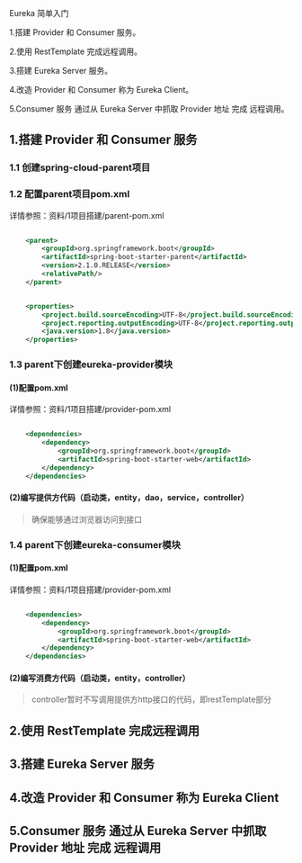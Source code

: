 Eureka 简单入门

1.搭建 Provider  和 Consumer 服务。

2.使用 RestTemplate 完成远程调用。

3.搭建 Eureka Server 服务。

4.改造 Provider  和 Consumer 称为 Eureka Client。

5.Consumer 服务 通过从 Eureka Server 中抓取 Provider 地址 完成 远程调用。

## 1.搭建 Provider  和 Consumer 服务
### 1.1 创建spring-cloud-parent项目
### 1.2 配置parent项目pom.xml
详情参照：资料/1项目搭建/parent-pom.xml
```xml

    <parent>
        <groupId>org.springframework.boot</groupId>
        <artifactId>spring-boot-starter-parent</artifactId>
        <version>2.1.0.RELEASE</version>
        <relativePath/>
    </parent>


    <properties>
        <project.build.sourceEncoding>UTF-8</project.build.sourceEncoding>
        <project.reporting.outputEncoding>UTF-8</project.reporting.outputEncoding>
        <java.version>1.8</java.version>
    </properties>

```
### 1.3 parent下创建eureka-provider模块
#### (1)配置pom.xml
详情参照：资料/1项目搭建/provider-pom.xml
```xml

    <dependencies>
        <dependency>
            <groupId>org.springframework.boot</groupId>
            <artifactId>spring-boot-starter-web</artifactId>
        </dependency>
    </dependencies>

```
#### (2)编写提供方代码（启动类，entity，dao，service，controller）


> 确保能够通过浏览器访问到接口

### 1.4 parent下创建eureka-consumer模块
#### (1)配置pom.xml
详情参照：资料/1项目搭建/provider-pom.xml
```xml

    <dependencies>
        <dependency>
            <groupId>org.springframework.boot</groupId>
            <artifactId>spring-boot-starter-web</artifactId>
        </dependency>
    </dependencies>

```

#### (2)编写消费方代码（启动类，entity，controller）
> controller暂时不写调用提供方http接口的代码，即restTemplate部分

## 2.使用 RestTemplate 完成远程调用


## 3.搭建 Eureka Server 服务

## 4.改造 Provider  和 Consumer 称为 Eureka Client

## 5.Consumer 服务 通过从 Eureka Server 中抓取 Provider 地址 完成 远程调用
